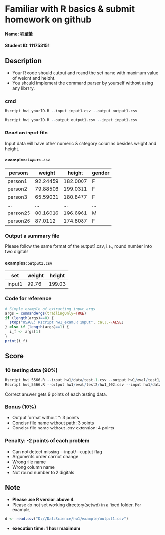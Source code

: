 # Familiar with R basics & submit homework on github

#### Name: 程至榮
#### Student ID: 111753151

## Description
* Your R code should output and round the set name with maximum value of weight and height.
* You should implement the command parser by yourself without using any library.

### cmd
```R
Rscript hw1_yourID.R --input input1.csv --output output1.csv

Rscript hw1_yourID.R --output output1.csv --input input1.csv
```

### Read an input file

Input data will have other numeric & category columns besides weight and height.

#### examples: `input1.csv`
| persons | weight | height | gender |
| --- | --- | --- | --- |
| person1 | 92.24459 | 182.0007 | F |
| person2 | 79.88506 | 199.0311 | F |
| person3 | 65.59031 | 180.8477 | F |
| … | … | … | … |
| person25 | 80.16016 | 196.6961 | M |
| person26 | 87.0112 | 174.8087 | F |

### Output a summary file

Please follow the same format of the output1.csv, i.e., round number into two digitals

#### examples: `output1.csv`
| set | weight | height |
| --- | --- | --- |
| input1 | 99.76 | 199.03 |

### Code for reference
```R
# Simple example of extracting input args
args = commandArgs(trailingOnly=TRUE)
if (length(args)==0) {
  stop("USAGE: Rscript hw1_exam.R input", call.=FALSE)
} else if (length(args)==1) {
  i_f <- args[1] 
}
print(i_f)
```
## Score

### 10 testing data (90%)

```R
Rscript hw1_5566.R --input hw1/data/test.1.csv --output hw1/eval/test1/hw1_001.csv
Rscript hw1_5566.R --output hw1/eval/test2/hw1_002.csv --input hw1/data/test.2.csv
```
Correct answer gets 9 points of each testing data.

### Bonus (10%)

- Output format without “: 3 points
- Concise file name without path: 3 points
- Concise file name without .csv extension: 4 points

### Penalty: -2 points of each problem

- Can not detect missing --input/--ouptut flag
- Arguments order cannot change
- Wrong file name
- Wrong column name
- Not round number to 2 digitals

## Note
- **Please use R version above 4**
- Please do not set working directory(setwd) in a fixed folder. For example,
```R
d <- read.csv("D://DataScience/hw1/example/output1.csv")
```
- **execution time: 1 hour maximum**
